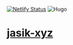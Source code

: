 [![Netlify Status](https://api.netlify.com/api/v1/badges/de745cb5-52c6-4a41-a2e5-d66996568436/deploy-status)](https://app.netlify.com/sites/jasik-xyz/deploys)
![Hugo](https://github.com/jasikpark/jasik-xyz/workflows/Hugo/badge.svg)

# [jasik-xyz](https://jasik.xyz)
